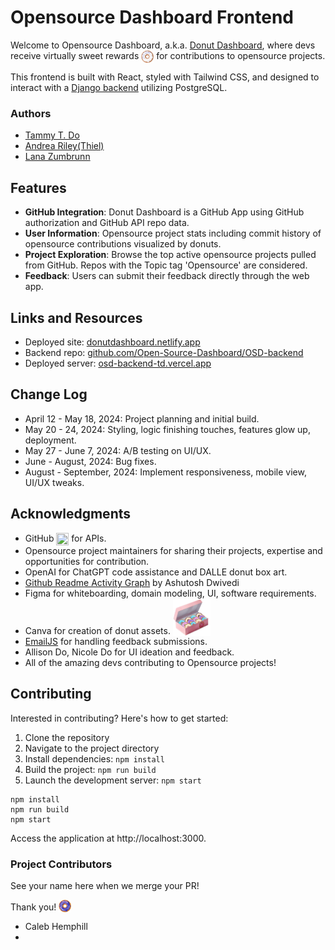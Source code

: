# Opensource Dashboard Frontend

Welcome to Opensource Dashboard, a.k.a. [Donut Dashboard](https://donutdashboard.netlify.app/), where devs receive virtually sweet rewards <img src="src/assets/donut-icons/color/donut-white.png" width="20" height="20" style="vertical-align: middle;" /> for contributions to opensource projects. 

This frontend is built with React, styled with Tailwind CSS, and designed to interact with a [Django backend](https://github.com/Open-Source-Dashboard/OSD-backend) utilizing PostgreSQL.

### Authors
- [Tammy T. Do](https://github.com/tammytdo)
- [Andrea Riley(Thiel)](https://github.com/ariley215)
- [Lana Zumbrunn](https://github.com/lana-z)

## Features
- **GitHub Integration**: Donut Dashboard is a GitHub App using GitHub authorization and GitHub API repo data.        
- **User Information**: Opensource project stats including commit history of opensource contributions visualized by donuts.
- **Project Exploration**: Browse the top active opensource projects pulled from GitHub. Repos with the Topic tag 'Opensource' are considered.
- **Feedback**: Users can submit their feedback directly through the web app.


## Links and Resources

- Deployed site: [donutdashboard.netlify.app](https://donutdashboard.netlify.app/)
- Backend repo: [github.com/Open-Source-Dashboard/OSD-backend](https://github.com/Open-Source-Dashboard/OSD-backend)
- Deployed server: [osd-backend-td.vercel.app](https://osd-backend-td.vercel.app/)

## Change Log
- April 12 - May 18, 2024: Project planning and initial build.
- May 20 - 24, 2024: Styling, logic finishing touches, features glow up, deployment.
- May 27 - June 7, 2024: A/B testing on UI/UX.
- June - August, 2024: Bug fixes.
- August - September, 2024: Implement responsiveness, mobile view, UI/UX tweaks.


## Acknowledgments 
- GitHub <img src="https://github.githubassets.com/images/modules/logos_page/GitHub-Mark.png" width="20" height="20" style="vertical-align: middle;" /> for APIs.
- Opensource project maintainers for sharing their projects, expertise and opportunities for contribution.
- OpenAI for ChatGPT code assistance and DALLE donut box art.
- [Github Readme Activity Graph](https://github.com/Ashutosh00710/github-readme-activity-graph/tree/main) by Ashutosh Dwivedi
- Figma for whiteboarding, domain modeling, UI, software requirements.
- Canva for creation of donut assets. <img src="src/assets/dozen-donuts-box.png" width="60" height="60" style="vertical-align: bottom;" /> 
- [EmailJS](https://www.emailjs.com/) for handling feedback submissions.
- Allison Do, Nicole Do for UI ideation and feedback.
- All of the amazing devs contributing to Opensource projects!


## Contributing
Interested in contributing? Here's how to get started: 

1. Clone the repository
2. Navigate to the project directory
3. Install dependencies:
`npm install`
4. Build the project:
`npm run build` 
5. Launch the development server:
`npm start`

```
npm install
npm run build
npm start
```

Access the application at http://localhost:3000.


### Project Contributors 

See your name here when we merge your PR!

Thank you!  <img src="src/assets/donut-icons/color/donut-blue.png" width="20" height="20" style="vertical-align: bottom;">
- Caleb Hemphill
- 
